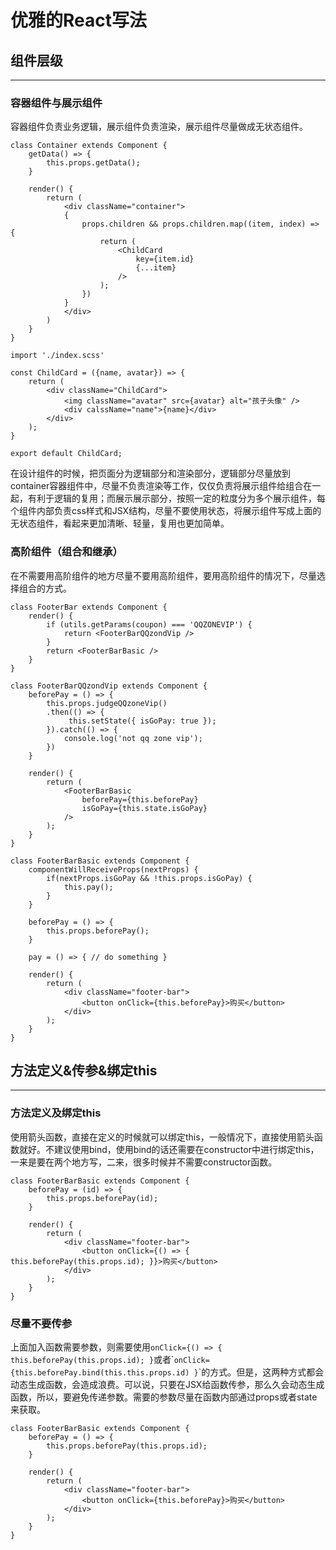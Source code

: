# 优雅的React写法

## 组件层级

---

### 容器组件与展示组件

容器组件负责业务逻辑，展示组件负责渲染，展示组件尽量做成无状态组件。

```
class Container extends Component {
    getData() => {
        this.props.getData();
    }

    render() {
        return (
            <div className="container">
            {
                props.children && props.children.map((item, index) => {
                    return (
                        <ChildCard
                            key={item.id}
                            {...item}
                        />
                    );
                })
            }
            </div>
        )
    }
}
```

```
import './index.scss'

const ChildCard = ({name, avatar}) => {
    return (
        <div className="ChildCard">
            <img className="avatar" src={avatar} alt="孩子头像" />
            <div calssName="name">{name}</div>
        </div>
    );
}

export default ChildCard;
```

在设计组件的时候，把页面分为逻辑部分和渲染部分，逻辑部分尽量放到container容器组件中，尽量不负责渲染等工作，仅仅负责将展示组件给组合在一起，有利于逻辑的复用；而展示展示部分，按照一定的粒度分为多个展示组件，每个组件内部负责css样式和JSX结构，尽量不要使用状态，将展示组件写成上面的无状态组件，看起来更加清晰、轻量，复用也更加简单。

### 高阶组件（组合和继承）

在不需要用高阶组件的地方尽量不要用高阶组件，要用高阶组件的情况下，尽量选择组合的方式。

```
class FooterBar extends Component {
    render() {
        if (utils.getParams(coupon) === 'QQZONEVIP') {
            return <FooterBarQQzondVip />
        }
        return <FooterBarBasic />
    }
}
```

```
class FooterBarQQzondVip extends Component {
    beforePay = () => {
        this.props.judgeQQzoneVip()
        .then(() => {
             this.setState({ isGoPay: true });   
        }).catch(() => {
            console.log('not qq zone vip');
        })
    }

    render() {
        return (
            <FooterBarBasic
                beforePay={this.beforePay}
                isGoPay={this.state.isGoPay}
            />
        );
    }
}
```

```
class FooterBarBasic extends Component {
    componentWillReceiveProps(nextProps) {
        if(nextProps.isGoPay && !this.props.isGoPay) {
            this.pay();
        }
    }

    beforePay = () => {
        this.props.beforePay();
    }

    pay = () => { // do something }

    render() {
        return (
            <div className="footer-bar">
                <button onClick={this.beforePay}>购买</button>
            </div>
        );
    }
}
```

## 方法定义&传参&绑定this

---

### 方法定义及绑定this

使用箭头函数，直接在定义的时候就可以绑定this，一般情况下，直接使用箭头函数就好。不建议使用bind，使用bind的话还需要在constructor中进行绑定this，一来是要在两个地方写，二来，很多时候并不需要constructor函数。

```
class FooterBarBasic extends Component {
    beforePay = (id) => {
        this.props.beforePay(id);
    }

    render() {
        return (
            <div className="footer-bar">
                <button onClick={() => { this.beforePay(this.props.id); }}>购买</button>
            </div>
        );
    }
}
```

### 尽量不要传参

上面加入函数需要参数，则需要使用`onClick={() => { this.beforePay(this.props.id); }`或者\``onClick={this.beforePay.bind(this.this.props.id) }`\`的方式。但是，这两种方式都会动态生成函数，会造成浪费。可以说，只要在JSX给函数传参，那么久会动态生成函数，所以，要避免传递参数。需要的参数尽量在函数内部通过props或者state来获取。

```
class FooterBarBasic extends Component {
    beforePay = () => {
        this.props.beforePay(this.props.id);
    }

    render() {
        return (
            <div className="footer-bar">
                <button onClick={this.beforePay}>购买</button>
            </div>
        );
    }
}
```



